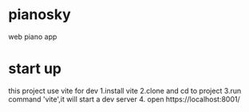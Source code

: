 # pianosky
web piano app 

# start up
this project use vite for dev
1.install vite
2.clone and cd to project
3.run command 'vite',it will start a dev server
4. open https://localhost:8001/ 
